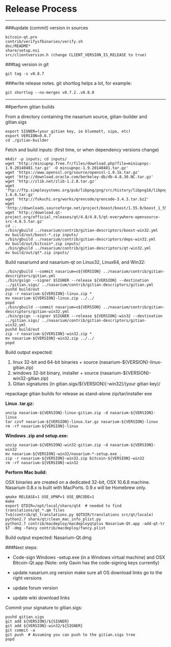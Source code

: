 Release Process
====================

* * *

###update (commit) version in sources


	bitcoin-qt.pro
	contrib/verifysfbinaries/verify.sh
	doc/README*
	share/setup.nsi
	src/clientversion.h (change CLIENT_VERSION_IS_RELEASE to true)

###tag version in git

	git tag -s v0.8.7

###write release notes. git shortlog helps a lot, for example:

	git shortlog --no-merges v0.7.2..v0.8.0

* * *

##perform gitian builds

 From a directory containing the nasarium source, gitian-builder and gitian.sigs
  
	export SIGNER=(your gitian key, ie bluematt, sipa, etc)
	export VERSION=0.8.7
	cd ./gitian-builder

 Fetch and build inputs: (first time, or when dependency versions change)

	mkdir -p inputs; cd inputs/
	wget 'http://miniupnp.free.fr/files/download.php?file=miniupnpc-1.9.20140401.tar.gz' -O miniupnpc-1.9.20140401.tar.gz'
	wget 'https://www.openssl.org/source/openssl-1.0.1k.tar.gz'
	wget 'http://download.oracle.com/berkeley-db/db-4.8.30.NC.tar.gz'
	wget 'http://zlib.net/zlib-1.2.8.tar.gz'
	wget 'ftp://ftp.simplesystems.org/pub/libpng/png/src/history/libpng16/libpng-1.6.8.tar.gz'
	wget 'http://fukuchi.org/works/qrencode/qrencode-3.4.3.tar.bz2'
	wget 'http://downloads.sourceforge.net/project/boost/boost/1.55.0/boost_1_55_0.tar.bz2'
	wget 'http://download.qt-project.org/official_releases/qt/4.8/4.8.5/qt-everywhere-opensource-src-4.8.5.tar.gz'
	cd ..
	./bin/gbuild ../nasarium/contrib/gitian-descriptors/boost-win32.yml
	mv build/out/boost-*.zip inputs/
	./bin/gbuild ../nasarium/contrib/gitian-descriptors/deps-win32.yml
	mv build/out/bitcoin*.zip inputs/
	./bin/gbuild ../nasarium/contrib/gitian-descriptors/qt-win32.yml
	mv build/out/qt*.zip inputs/

 Build nasariumd and nasarium-qt on Linux32, Linux64, and Win32:
  
	./bin/gbuild --commit nasarium=v${VERSION} ../nasarium/contrib/gitian-descriptors/gitian.yml
	./bin/gsign --signer $SIGNER --release ${VERSION} --destination ../gitian.sigs/ ../nasarium/contrib/gitian-descriptors/gitian.yml
	pushd build/out
	zip -r nasarium-${VERSION}-linux.zip *
	mv nasarium-${VERSION}-linux.zip ../../
	popd
	./bin/gbuild --commit nasarium=v${VERSION} ../nasarium/contrib/gitian-descriptors/gitian-win32.yml
	./bin/gsign --signer $SIGNER --release ${VERSION}-win32 --destination ../gitian.sigs/ ../nasarium/contrib/gitian-descriptors/gitian-win32.yml
	pushd build/out
	zip -r nasarium-${VERSION}-win32.zip *
	mv nasarium-${VERSION}-win32.zip ../../
	popd

  Build output expected:

  1. linux 32-bit and 64-bit binaries + source (nasarium-${VERSION}-linux-gitian.zip)
  2. windows 32-bit binary, installer + source (nasarium-${VERSION}-win32-gitian.zip)
  3. Gitian signatures (in gitian.sigs/${VERSION}[-win32]/(your gitian key)/

repackage gitian builds for release as stand-alone zip/tar/installer exe

**Linux .tar.gz:**

	unzip nasarium-${VERSION}-linux-gitian.zip -d nasarium-${VERSION}-linux
	tar czvf nasarium-${VERSION}-linux.tar.gz nasarium-${VERSION}-linux
	rm -rf nasarium-${VERSION}-linux

**Windows .zip and setup.exe:**

	unzip nasarium-${VERSION}-win32-gitian.zip -d nasarium-${VERSION}-win32
	mv nasarium-${VERSION}-win32/nasarium-*-setup.exe .
	zip -r nasarium-${VERSION}-win32.zip bitcoin-${VERSION}-win32
	rm -rf nasarium-${VERSION}-win32

**Perform Mac build:**

  OSX binaries are created on a dedicated 32-bit, OSX 10.6.8 machine.
  Nasarium 0.8.x is built with MacPorts.  0.9.x will be Homebrew only.

	qmake RELEASE=1 USE_UPNP=1 USE_QRCODE=1
	make
	export QTDIR=/opt/local/share/qt4  # needed to find translations/qt_*.qm files
	T=$(contrib/qt_translations.py $QTDIR/translations src/qt/locale)
	python2.7 share/qt/clean_mac_info_plist.py
	python2.7 contrib/macdeploy/macdeployqtplus Nasarium-Qt.app -add-qt-tr $T -dmg -fancy contrib/macdeploy/fancy.plist

 Build output expected: Nasarium-Qt.dmg

###Next steps:

* Code-sign Windows -setup.exe (in a Windows virtual machine) and
  OSX Bitcoin-Qt.app (Note: only Gavin has the code-signing keys currently)

* update nasarium.org version
  make sure all OS download links go to the right versions

* update forum version

* update wiki download links

Commit your signature to gitian.sigs:

	pushd gitian.sigs
	git add ${VERSION}/${SIGNER}
	git add ${VERSION}-win32/${SIGNER}
	git commit -a
	git push  # Assuming you can push to the gitian.sigs tree
	popd

